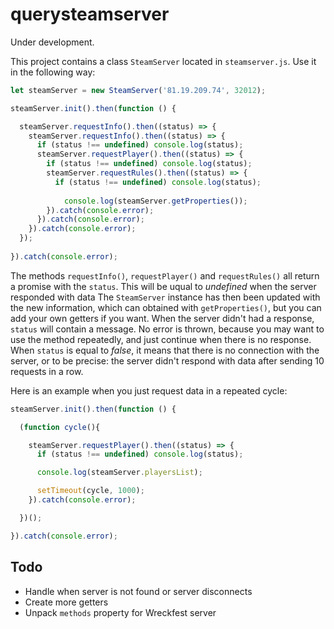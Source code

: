 # querysteamserver

Under development.

This project contains a class `SteamServer` located in `steamserver.js`. Use it in the following way:
```js
let steamServer = new SteamServer('81.19.209.74', 32012);

steamServer.init().then(function () {

  steamServer.requestInfo().then((status) => {
    steamServer.requestInfo().then((status) => {
      if (status !== undefined) console.log(status);
      steamServer.requestPlayer().then((status) => {
        if (status !== undefined) console.log(status);
        steamServer.requestRules().then((status) => {
          if (status !== undefined) console.log(status);
          
            console.log(steamServer.getProperties());
        }).catch(console.error);
      }).catch(console.error);
    }).catch(console.error);
  });
  
}).catch(console.error);
```
The methods `requestInfo()`, `requestPlayer()` and `requestRules()` all return a promise with the `status`. This will be uqual to *undefined* when the server responded with data The `SteamServer` instance has then been updated with the new information, which can obtained with `getProperties()`, but you can add your own getters if you want. When the server didn't had a response, `status` will contain a message. No error is thrown, because you may want to use the method repeatedly, and just continue when there is no response. When `status` is equal to *false*, it means that there is no connection with the server, or to be precise: the server didn't respond with data after sending 10 requests in a row.

Here is an example when you just request data in a repeated cycle:

```js
steamServer.init().then(function () {

  (function cycle(){

    steamServer.requestPlayer().then((status) => {
      if (status !== undefined) console.log(status);

      console.log(steamServer.playersList);

      setTimeout(cycle, 1000);
    }).catch(console.error);

  })();

}).catch(console.error);
```

## Todo

- Handle when server is not found or server disconnects
- Create more getters
- Unpack `methods` property for Wreckfest server
